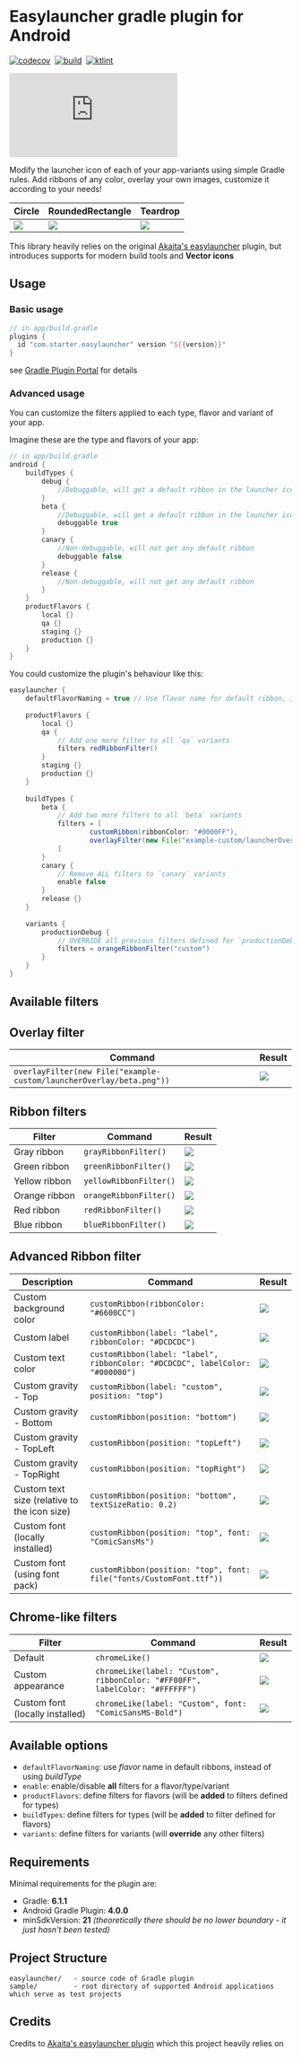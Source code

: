 # Easylauncher gradle plugin for Android

[![codecov](https://codecov.io/gh/usefulness/easylauncher-gradle-plugin/branch/master/graph/badge.svg)](https://codecov.io/gh/usefulness/easylauncher-gradle-plugin)
&nbsp;[![build](https://github.com/usefulness/easylauncher-gradle-plugin/workflows/Build%20project/badge.svg)](https://github.com/usefulness/easylauncher-gradle-plugin/actions)
&nbsp;[![ktlint](https://img.shields.io/badge/code%20style-%E2%9D%A4-FF4081.svg)](https://ktlint.github.io/)

[![version](https://img.shields.io/maven-metadata/v/https/plugins.gradle.org/m2/com/project/starter/easylauncher/maven-metadata.xml?label=gradle)](https://plugins.gradle.org/search?term=com.starter)

Modify the launcher icon of each of your app-variants using simple Gradle rules. Add ribbons of any color, overlay your own images, customize it according to your needs!

| Circle | RoundedRectangle | Teardrop |
| --- | --- | --- |
| ![](icons/launcher_circle.png) | ![](icons/launcher_rectangle.png) | ![](icons/launcher_teardrop.png) |

This library heavily relies on the original [Akaita's easylauncher](https://github.com/akaita/easylauncher-gradle-plugin) plugin, but introduces supports for modern build tools and **Vector icons**

## Usage

### Basic usage

```groovy
// in app/build.gradle
plugins {
  id "com.starter.easylauncher" version "${{version}}"
}
```
see [Gradle Plugin Portal](https://plugins.gradle.org/plugin/com.starter.easylauncher) for details

### Advanced usage

You can customize the filters applied to each type, flavor and variant of your app.  

Imagine these are the type and flavors of your app:

```groovy
// in app/build.gradle
android {
    buildTypes {
        debug {
            //Debuggable, will get a default ribbon in the launcher icon
        }
        beta {
            //Debuggable, will get a default ribbon in the launcher icon
            debuggable true
        }
        canary {
            //Non-debuggable, will not get any default ribbon
            debuggable false
        }
        release {
            //Non-debuggable, will not get any default ribbon
        }
    }
    productFlavors {
        local {}
        qa {}
        staging {}
        production {}
    }
}
```


You could customize the plugin's behaviour like this: 


```groovy
easylauncher {
    defaultFlavorNaming = true // Use flavor name for default ribbon, instead of the type name
    
    productFlavors {
        local {}
        qa {
            // Add one more filter to all `qa` variants
            filters redRibbonFilter()
        }
        staging {}
        production {}
    }
    
    buildTypes {
        beta {
            // Add two more filters to all `beta` variants
            filters = [
                    customRibbon(ribbonColor: "#0000FF"),
                    overlayFilter(new File("example-custom/launcherOverlay/beta.png"))
            ]
        }
        canary {
            // Remove ALL filters to `canary` variants
            enable false
        }
        release {}
    }
    
    variants {
        productionDebug {
            // OVERRIDE all previous filters defined for `productionDebug` variant
            filters = orangeRibbonFilter("custom")
        }
    }
}
```


## Available filters

## Overlay filter

| Command | Result |
| --- | --- |
| `overlayFilter(new File("example-custom/launcherOverlay/beta.png"))` | ![](icons/overlay.png) |

## Ribbon filters

| Filter | Command | Result |
| --- | --- | --- |
| Gray ribbon | `grayRibbonFilter()` | ![](icons/ribbon_grey.png) |
| Green ribbon | `greenRibbonFilter()` | ![](icons/ribbon_green.png) |
| Yellow ribbon | `yellowRibbonFilter()` | ![](icons/ribbon_yellow.png) |
| Orange ribbon | `orangeRibbonFilter()` | ![](icons/ribbon_orange.png) |
| Red ribbon | `redRibbonFilter()` | ![](icons/ribbon_red.png) |
| Blue ribbon | `blueRibbonFilter()` | ![](icons/ribbon_blue.png) |

## Advanced Ribbon filter

| Description | Command | Result |
| --- | --- | --- |
| Custom background color  | `customRibbon(ribbonColor: "#6600CC")` | ![](icons/ribbon_custom_background.png) |
| Custom label | `customRibbon(label: "label", ribbonColor: "#DCDCDC")` | ![](icons/ribbon_custom_label.png) |
| Custom text color | `customRibbon(label: "label", ribbonColor: "#DCDCDC", labelColor: "#000000")` | ![](icons/ribbon_custom_textcolor.png) |
| Custom gravity - Top | `customRibbon(label: "custom", position: "top")` | ![](icons/ribbon_custom_top.png) |
| Custom gravity - Bottom | `customRibbon(position: "bottom")` | ![](icons/ribbon_custom_bottom.png) |
| Custom gravity - TopLeft | `customRibbon(position: "topLeft")` | ![](icons/ribbon_custom_topleft.png) |
| Custom gravity - TopRight | `customRibbon(position: "topRight")` | ![](icons/ribbon_custom_topright.png) |
| Custom text size (relative to the icon size) | `customRibbon(position: "bottom", textSizeRatio: 0.2)` | ![](icons/ribbon_custom_textsizeratio.png) |
| Custom font (locally installed) | `customRibbon(position: "top", font: "ComicSansMs")` | ![](icons/ribbon_custom_font.png) |
| Custom font (using font pack) | `customRibbon(position: "top", font: file("fonts/CustomFont.ttf"))` | ![](icons/ribbon_custom_font.png) |

## Chrome-like filters

| Filter | Command | Result |
| --- | --- | --- |
| Default | `chromeLike()` | ![](icons/chromelike_default.png) |
| Custom appearance | `chromeLike(label: "Custom", ribbonColor: "#FF00FF", labelColor: "#FFFFFF")` | ![](icons/chromelike_custom.png) |
| Custom font (locally installed) | `chromeLike(label: "Custom", font: "ComicSansMS-Bold")` | ![](icons/chromelike_font.png) |

## Available options

 - `defaultFlavorNaming`: use _flavor_ name in default ribbons, instead of using _buildType_
 - `enable`: enable/disable **all** filters for a flavor/type/variant
 - `productFlavors`: define filters for flavors (will be **added** to filters defined for types)
 - `buildTypes`: define filters for types (will be **added** to filter defined for flavors)
 - `variants`: define filters for variants (will **override** any other filters)

## Requirements
Minimal requirements for the plugin are: 
- Gradle: **6.1.1** 
- Android Gradle Plugin: **4.0.0**
- minSdkVersion: **21** _(theoretically there should be no lower boundary - it just hasn't been tested)_

## Project Structure

```
easylauncher/   - source code of Gradle plugin
sample/         - root directory of supported Android applications which serve as test projects
```

## Credits
Credits to [Akaita's easylauncher plugin](https://github.com/akaita/easylauncher-gradle-plugin) which this project heavily relies on

